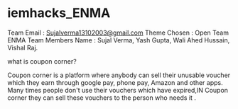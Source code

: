 # iemhacks_ENMA

Team Email : 
Sujalverma13102003@gmail.com
Theme Chosen : Open
Team ENMA
Team Members Name : Sujal Verma,
Yash Gupta, Wali Ahed Hussain, Vishal Raj.

what is coupon corner?

Coupon corner is a platform where anybody can sell their unusable voucher which they earn through google pay, phone pay, Amazon and other apps. Many times people don't use their vouchers which have expired,IN Coupon corner they can sell these vouchers to the person who needs it .
